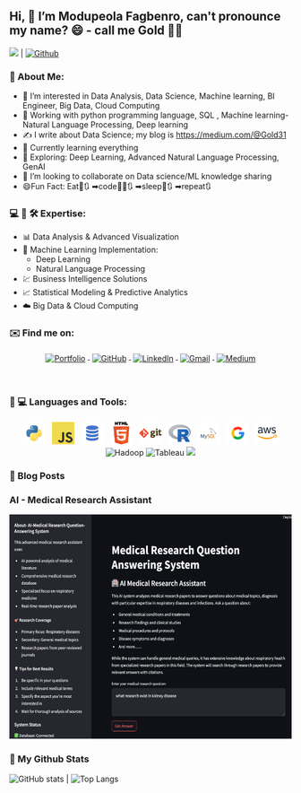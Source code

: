 ## Hi, 👋 I’m Modupeola Fagbenro, can't pronounce my name? 😄 - call me Gold 👩‍💻
  
![](https://visitor-badge.laobi.icu/badge?page_id=Modupeolawuraola.Modupeolawuraola) | [![Github](https://img.shields.io/github/followers/Modupeolawuraola?label=Follow&style=social)](https://github.com/Modupeolawuraola)


### 💁 About Me:
- 👀 I’m interested in Data Analysis, Data Science, Machine learning, BI Engineer, Big Data, Cloud Computing
- 🌱 Working with python programming language, SQL , Machine learning-Natural Language Processing, Deep learning
- ✍️ I write about Data Science; my blog is https://medium.com/@Gold31
- 📙 Currently learning everything
- 📖 Exploring: Deep Learning, Advanced Natural Language Processing, GenAI
- 🤝 I’m looking to collaborate on Data science/ML knowledge sharing
- 😄Fun Fact: Eat🥫🔃 ➡code👩‍💻🔃 ➡sleep🛌🔃 ➡repeat🔃

     

### 💻 🧰 🛠️ Expertise:
- 📊 Data Analysis & Advanced Visualization
- 🤖 Machine Learning Implementation:
  - Deep Learning
  - Natural Language Processing
- 💹 Business Intelligence Solutions
- 📈 Statistical Modeling & Predictive Analytics
-  ☁️ Big Data & Cloud Computing


### ✉️ Find me on:
<p align="center">
    <a href="https://modupeolawuraola.github.io/" target="_blank" rel="noopener noreferrer">
    <img src="https://img.icons8.com/color/48/000000/briefcase.png" alt="Portfolio" height="40" style="vertical-align:top; margin:4px;">
    </a>
    <a href="https://github.com/Modupeolawuraola" target="_blank" rel="noopener noreferrer">
        <img src="https://img.icons8.com/color/48/000000/github.png" alt="GitHub" height="40" style="vertical-align:top; margin:4px;">
    </a>
    <a href="https://www.linkedin.com/in/modupeola-fagbenro/" target="_blank" rel="noopener noreferrer">
        <img src="https://img.icons8.com/color/48/000000/linkedin.png" alt="LinkedIn" height="40" style="vertical-align:top; margin:4px;">
    </a>
    <a href="mailto:modupeola.faagbenro@gwu.edu" target="_blank" rel="noopener noreferrer">
        <img src="https://img.icons8.com/color/48/000000/gmail.png" alt="Gmail" height="40" style="vertical-align:top; margin:4px;">
    </a>
    <a href="https://medium.com/@Gold31">
        <img src="https://img.icons8.com/color/48/000000/medium-logo.png" alt="Medium" height="40" style="vertical-align:top; margin:4px;">
    </a>
</p>

<br />

### 🧰 💻 Languages and Tools:
<p align="center">
<img src="https://raw.githubusercontent.com/github/explore/80688e429a7d4ef2fca1e82350fe8e3517d3494d/topics/python/python.png" alt="Python" height="40" style="vertical-align:top; margin:4px">
<img src="https://raw.githubusercontent.com/github/explore/80688e429a7d4ef2fca1e82350fe8e3517d3494d/topics/javascript/javascript.png" alt="Javascript" height="40" style="vertical-align:top; margin:4px">
<img src="https://raw.githubusercontent.com/github/explore/80688e429a7d4ef2fca1e82350fe8e3517d3494d/topics/sql/sql.png" alt="SQL Code" height="40" style="vertical-align:top; margin:4px">
<img src="https://raw.githubusercontent.com/github/explore/80688e429a7d4ef2fca1e82350fe8e3517d3494d/topics/html/html.png" alt="Html" height="40" style="vertical-align:top; margin:4px">
<img src="https://raw.githubusercontent.com/github/explore/80688e429a7d4ef2fca1e82350fe8e3517d3494d/topics/git/git.png" alt="git" height="40" style="vertical-align:top; margin:4px">
<img src="https://raw.githubusercontent.com/github/explore/80688e429a7d4ef2fca1e82350fe8e3517d3494d/topics/r/r.png" alt="r" height="40" style="vertical-align:top; margin:4px">
<img src="https://raw.githubusercontent.com/github/explore/80688e429a7d4ef2fca1e82350fe8e3517d3494d/topics/mysql/mysql.png" alt="mysql" height="40" style="vertical-align:top; margin:4px">
<img src="https://raw.githubusercontent.com/github/explore/80688e429a7d4ef2fca1e82350fe8e3517d3494d/topics/google/google.png" alt="google" height="40" style="vertical-align:top; margin:4px">
<img src="https://raw.githubusercontent.com/github/explore/80688e429a7d4ef2fca1e82350fe8e3517d3494d/topics/aws/aws.png" alt="aws" height="40" style="vertical-align:top; margin:4px">
  <img src="https://img.shields.io/badge/hadoop-orange" alt="Hadoop" />
    <img src="https://img.shields.io/badge/tableau-blue" alt="Tableau" /> 
    <img src="https://img.shields.io/badge/scala-lightgreen"
</p>

### 📘 Blog Posts
<!-- BLOG-POST-LIST:START -->
<!-- BLOG-POST-LIST:END -->

 

### AI - Medical Research Assistant 
 
<img src="./ai-research-assitant.png" width="600" height="400">




### 🏅 My Github Stats
![GitHub stats](https://github-readme-stats.vercel.app/api?username=Modupeolawuraola&show_icons=true&theme=blueberry) | ![Top Langs](https://github-readme-stats.vercel.app/api/top-langs/?username=Modupeolawuraola&theme=ocean_dark)




<!---
Modupeolawuraola/Modupeolawuraola is a ✨ special ✨ repository because its `README.md` (this file) appears on your GitHub profile.
You can click the Preview link to take a look at your changes.
--->

